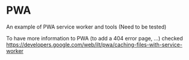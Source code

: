 # PWA
An example of PWA service worker and tools (Need to be tested) 

To have more information to PWA (to add a 404 error page, ...) checked 
https://developers.google.com/web/ilt/pwa/caching-files-with-service-worker
